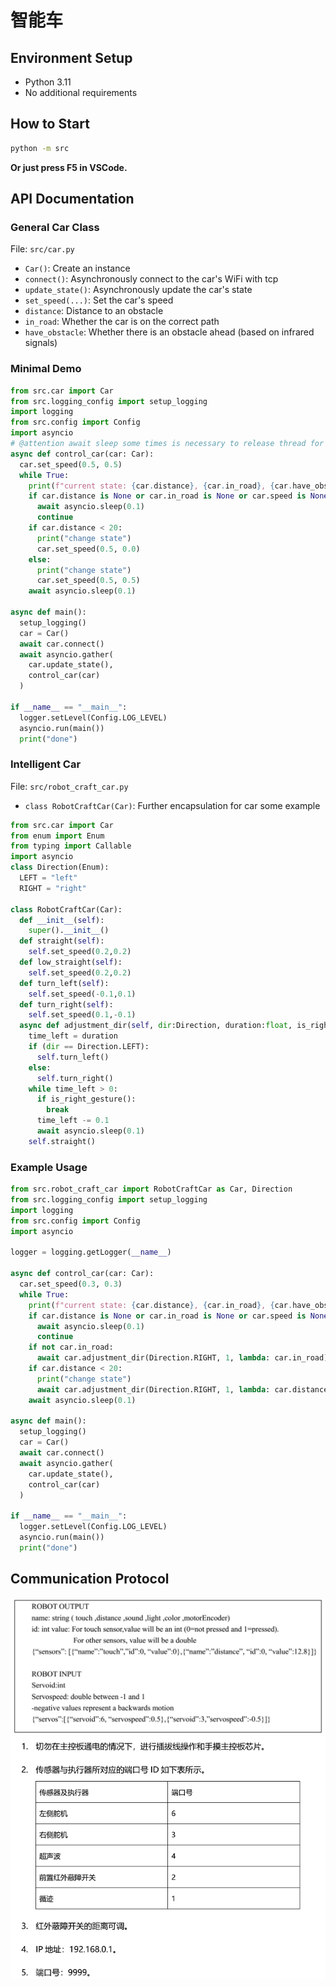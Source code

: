 # 智能车
## Environment Setup

- Python 3.11
- No additional requirements

## How to Start

```sh
python -m src
```

**Or just press F5 in VSCode.**

## API Documentation

### General Car Class

File: `src/car.py`

- `Car()`: Create an instance
- `connect()`: Asynchronously connect to the car's WiFi with tcp
- `update_state()`: Asynchronously update the car's state
- `set_speed(...)`: Set the car's speed
- `distance`: Distance to an obstacle
- `in_road`: Whether the car is on the correct path
- `have_obstacle`: Whether there is an obstacle ahead (based on infrared signals)

### Minimal Demo

```py
from src.car import Car
from src.logging_config import setup_logging
import logging
from src.config import Config
import asyncio
# @attention await sleep some times is necessary to release thread for other coroutine.
async def control_car(car: Car):
  car.set_speed(0.5, 0.5)
  while True:
    print(f"current state: {car.distance}, {car.in_road}, {car.have_obstacle}")
    if car.distance is None or car.in_road is None or car.speed is None:
      await asyncio.sleep(0.1)
      continue
    if car.distance < 20:
      print("change state")
      car.set_speed(0.5, 0.0)
    else:
      print("change state")
      car.set_speed(0.5, 0.5)
    await asyncio.sleep(0.1)

async def main():
  setup_logging()
  car = Car()
  await car.connect()
  await asyncio.gather(
    car.update_state(),
    control_car(car)
  )

if __name__ == "__main__":
  logger.setLevel(Config.LOG_LEVEL)
  asyncio.run(main())
  print("done")
```

### Intelligent Car

File: `src/robot_craft_car.py`

- `class RobotCraftCar(Car)`: Further encapsulation for car
some example
```py
from src.car import Car
from enum import Enum
from typing import Callable
import asyncio
class Direction(Enum):
  LEFT = "left"
  RIGHT = "right"

class RobotCraftCar(Car):
  def __init__(self):
    super().__init__()
  def straight(self):
    self.set_speed(0.2,0.2)
  def low_straight(self):
    self.set_speed(0.2,0.2)
  def turn_left(self):
    self.set_speed(-0.1,0.1)
  def turn_right(self):
    self.set_speed(0.1,-0.1)
  async def adjustment_dir(self, dir:Direction, duration:float, is_right_gesture:Callable):
    time_left = duration
    if (dir == Direction.LEFT):
      self.turn_left()
    else:
      self.turn_right()
    while time_left > 0:
      if is_right_gesture():
        break
      time_left -= 0.1
      await asyncio.sleep(0.1)
    self.straight()
```
### Example Usage

```py
from src.robot_craft_car import RobotCraftCar as Car, Direction
from src.logging_config import setup_logging
import logging
from src.config import Config
import asyncio

logger = logging.getLogger(__name__)

async def control_car(car: Car):
  car.set_speed(0.3, 0.3)
  while True:
    print(f"current state: {car.distance}, {car.in_road}, {car.have_obstacle}")
    if car.distance is None or car.in_road is None or car.speed is None:
      await asyncio.sleep(0.1)
      continue
    if not car.in_road:
      await car.adjustment_dir(Direction.RIGHT, 1, lambda: car.in_road)
    if car.distance < 20:
      print("change state")
      await car.adjustment_dir(Direction.RIGHT, 1, lambda: car.distance is not None and car.distance > 40)
    await asyncio.sleep(0.1)

async def main():
  setup_logging()
  car = Car()
  await car.connect()
  await asyncio.gather(
    car.update_state(),
    control_car(car)
  )

if __name__ == "__main__":
  logger.setLevel(Config.LOG_LEVEL)
  asyncio.run(main())
  print("done")
```

## Communication Protocol

![Protocol Diagram 1](image-1.png)
![Protocol Diagram 2](image.png)
